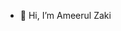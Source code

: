 - 👋 Hi, I’m Ameerul Zaki
<!-- - 👀 I’m interested in ...
- 🌱 I’m currently learning ...
- 💞️ I’m looking to collaborate on ...
- 📫 How to reach me ... -->

<!---
ameerulzaki-pd/ameerulzaki-pd is a ✨ special ✨ repository because its `README.md` (this file) appears on your GitHub profile.
You can click the Preview link to take a look at your changes.
--->

<!-- Test Third Push -->